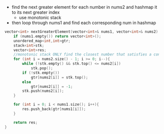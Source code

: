 - find the next greater element for each number in nums2 and hashmap it to its next greater index
    - use monotonic stack 
- then loop through nums1 and find each corresponding num in hashmap

```cpp
vector<int> nextGreaterElement(vector<int>& nums1, vector<int>& nums2) {
    if (nums1.empty()) return vector<int>();
    unordered_map<int,int>gtr;
    stack<int>stk;
    vector<int>res;
    //monotonic stack ONLY find the closest number that satisfies a condition
    for (int i = nums2.size() - 1; i >= 0; i--){
        while (!stk.empty() && stk.top() <= nums2[i])
            stk.pop();
        if (!stk.empty())
            gtr[nums2[i]] = stk.top();
        else
            gtr[nums2[i]] = -1;
        stk.push(nums2[i]);
    }

    for (int i = 0; i < nums1.size(); i++){
        res.push_back(gtr[nums1[i]]);
    }

    return res;
}
```
